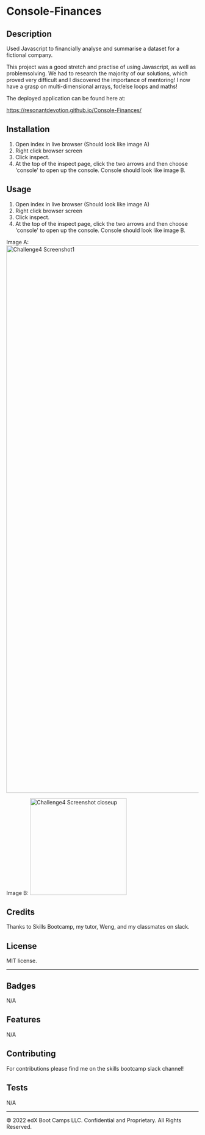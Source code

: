 # Console-Finances

## Description 

Used Javascript to financially analyse and summarise a dataset for a fictional company.

This project was a good stretch and practise of using Javascript, as well as problemsolving. We had to research the majority of our solutions, which proved very difficult and I discovered the importance of mentoring! I now have a grasp on multi-dimensional arrays, for/else loops and maths!

The deployed application can be found here at:

https://resonantdevotion.github.io/Console-Finances/


## Installation

1. Open index in live browser (Should look like image A)
2. Right click browser screen
3. Click inspect.
4. At the top of the inspect page, click the two arrows and then choose 'console' to open up the console.
Console should look like image B.


## Usage 

1. Open index in live browser (Should look like image A)
2. Right click browser screen
3. Click inspect.
4. At the top of the inspect page, click the two arrows and then choose 'console' to open up the console.
Console should look like image B.

Image A:
<img width="1431" alt="Challenge4 Screenshot1" src="https://user-images.githubusercontent.com/119468426/211237572-df102159-76a7-4697-9cec-1aa8aedff7e1.png">

Image B:
<img width="253" alt="Challenge4 Screenshot closeup" src="https://user-images.githubusercontent.com/119468426/211237590-334491f3-fe29-478f-badf-5bd3fde9097f.png">


## Credits

Thanks to Skills Bootcamp, my tutor, Weng, and my classmates on slack.


## License
MIT license.

---

## Badges
N/A

## Features

N/A

## Contributing

For contributions please find me on the skills bootcamp slack channel!

## Tests

N/A

---

© 2022 edX Boot Camps LLC. Confidential and Proprietary. All Rights Reserved.

